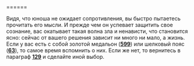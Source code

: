 ======

Видя, что юноша не ожидает сопротивления, вы быстро пытаетесь прочитать его мысли. И прежде чем он успевает защитить свое сознание, вас окатывает такая волна зла и ненависти, что становится ясно: сейчас от вашего решения зависит ни много ни мало, а жизнь. Если у вас есть с собой золотой медальон ([**599**](#n_599)) или шелковый пояс ([**63**](#n_63)), то самое время вспомнить о них. Если же нет, то вернитесь в параграф [**129**](#n_129) и сделайте иной выбор.

